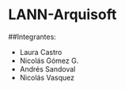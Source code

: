 # LANN-Arquisoft

##Integrantes:
 - Laura Castro
 - Nicolás Gómez G.
 - Andrés Sandoval
 - Nicolás Vasquez
